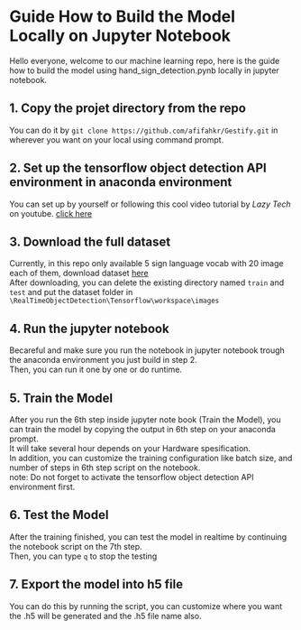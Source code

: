 # Guide How to Build the Model Locally on Jupyter Notebook
Hello everyone, welcome to our machine learning repo, here is the guide how to build the model using hand_sign_detection.pynb locally in jupyter notebook.

## 1. Copy the projet directory from the repo
You can do it by `git clone https://github.com/afifahkr/Gestify.git` in wherever you want on your local using command prompt.
## 2. Set up the tensorflow object detection API environment in anaconda environment
You can set up by yourself or following this cool video tutorial by *Lazy Tech* on youtube. [click here]([https://www.example.com](https://www.youtube.com/watch?v=rRwflsS67ow)https://www.youtube.com/watch?v=rRwflsS67ow)
## 3. Download the full dataset 
Currently, in this repo only available 5 sign language vocab with 20 image each of them, download dataset [here](https://www.kaggle.com/datasets/zuhadharkasyalhikam/dataset-sistem-isyarat-bahasa-indonesia-sibi)<br>
After downloading, you can delete the existing directory named `train` and `test` and put the dataset folder in `\RealTimeObjectDetection\Tensorflow\workspace\images` 
## 4. Run the jupyter notebook 
Becareful and make sure you run the notebook in jupyter notebook trough the anaconda environment you just build in step 2.<br>
Then, you can run it one by one or do runtime.
## 5. Train the Model
After you run the 6th step inside jupyter note book (Train the Model), you can train the model by copying the output in 6th step on your anaconda prompt.<br>
It will take several hour depends on your Hardware spesification.<br>
In addition, you can customize the training configuration like batch size, and number of steps in 6th step script on the notebook. <br>
note: Do not forget to activate the tensorflow object detection API environment first.
## 6. Test the Model
After the training finished, you can test the model in realtime by continuing the notebook script on the 7th step.<br>
Then, you can type `q` to stop the testing
## 7. Export the model into h5 file
You can do this by running the script, you can customize where you want the .h5 will be generated and the .h5 file name also.

